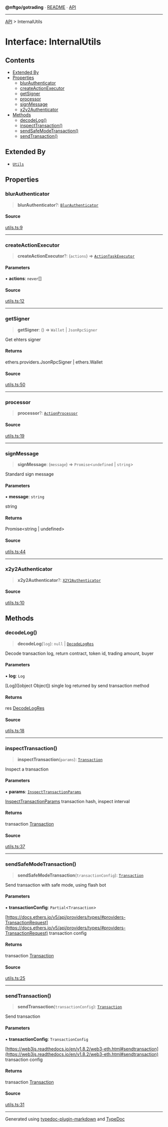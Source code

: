 **@nftgo/gotrading** ∙ [README](../README.md) ∙ [API](../exports.md)

***

[API](../exports.md) > InternalUtils

# Interface: InternalUtils

## Contents

- [Extended By](InternalUtils.md#extended-by)
- [Properties](InternalUtils.md#properties)
  - [blurAuthenticator](InternalUtils.md#blurauthenticator)
  - [createActionExecutor](InternalUtils.md#createactionexecutor)
  - [getSigner](InternalUtils.md#getsigner)
  - [processor](InternalUtils.md#processor)
  - [signMessage](InternalUtils.md#signmessage)
  - [x2y2Authenticator](InternalUtils.md#x2y2authenticator)
- [Methods](InternalUtils.md#methods)
  - [decodeLog()](InternalUtils.md#decodelog)
  - [inspectTransaction()](InternalUtils.md#inspecttransaction)
  - [sendSafeModeTransaction()](InternalUtils.md#sendsafemodetransaction)
  - [sendTransaction()](InternalUtils.md#sendtransaction)

## Extended By

- [`Utils`](Utils.md)

## Properties

### blurAuthenticator

> **blurAuthenticator**?: [`BlurAuthenticator`](../type-aliases/BlurAuthenticator.md)

#### Source

[utils.ts:9](https://github.com/NFTGo/GoTrading/blob/1fa3b8d/src/types/utils.ts#L9)

***

### createActionExecutor

> **createActionExecutor**?: (`actions`) => [`ActionTaskExecutor`](ActionTaskExecutor.md)

#### Parameters

▪ **actions**: `never`[]

#### Source

[utils.ts:12](https://github.com/NFTGo/GoTrading/blob/1fa3b8d/src/types/utils.ts#L12)

***

### getSigner

> **getSigner**: () => `Wallet` \| `JsonRpcSigner`

Get ehters signer

#### Returns

ethers.providers.JsonRpcSigner | ethers.Wallet

#### Source

[utils.ts:50](https://github.com/NFTGo/GoTrading/blob/1fa3b8d/src/types/utils.ts#L50)

***

### processor

> **processor**?: [`ActionProcessor`](ActionProcessor.md)

#### Source

[utils.ts:19](https://github.com/NFTGo/GoTrading/blob/1fa3b8d/src/types/utils.ts#L19)

***

### signMessage

> **signMessage**: (`message`) => `Promise`\<`undefined` \| `string`\>

Standard sign message

#### Parameters

▪ **message**: `string`

string

#### Returns

Promise<string | undefined>

#### Source

[utils.ts:44](https://github.com/NFTGo/GoTrading/blob/1fa3b8d/src/types/utils.ts#L44)

***

### x2y2Authenticator

> **x2y2Authenticator**?: [`X2Y2Authenticator`](../type-aliases/X2Y2Authenticator.md)

#### Source

[utils.ts:10](https://github.com/NFTGo/GoTrading/blob/1fa3b8d/src/types/utils.ts#L10)

## Methods

### decodeLog()

> **decodeLog**(`log`): `null` \| [`DecodeLogRes`](DecodeLogRes.md)

Decode transaction log, return contract, token id, trading amount, buyer

#### Parameters

▪ **log**: `Log`

[Log]([object Object]) single log returned by send transaction method

#### Returns

res [DecodeLogRes](DecodeLogRes.md)

#### Source

[utils.ts:18](https://github.com/NFTGo/GoTrading/blob/1fa3b8d/src/types/utils.ts#L18)

***

### inspectTransaction()

> **inspectTransaction**(`params`): [`Transaction`](Transaction.md)

Inspect a transaction

#### Parameters

▪ **params**: [`InspectTransactionParams`](InspectTransactionParams.md)

[InspectTransactionParams](InspectTransactionParams.md) transaction hash, inspect interval

#### Returns

transaction [Transaction](Transaction.md)

#### Source

[utils.ts:37](https://github.com/NFTGo/GoTrading/blob/1fa3b8d/src/types/utils.ts#L37)

***

### sendSafeModeTransaction()

> **sendSafeModeTransaction**(`transactionConfig`): [`Transaction`](Transaction.md)

Send transaction with safe mode, using flash bot

#### Parameters

▪ **transactionConfig**: `Partial`\<`Transaction`\>

[https://docs.ethers.io/v5/api/providers/types/#providers-TransactionRequest](https://docs.ethers.io/v5/api/providers/types/#providers-TransactionRequest) transaction config

#### Returns

transaction [Transaction](Transaction.md)

#### Source

[utils.ts:25](https://github.com/NFTGo/GoTrading/blob/1fa3b8d/src/types/utils.ts#L25)

***

### sendTransaction()

> **sendTransaction**(`transactionConfig`): [`Transaction`](Transaction.md)

Send transaction

#### Parameters

▪ **transactionConfig**: `TransactionConfig`

[https://web3js.readthedocs.io/en/v1.8.2/web3-eth.html#sendtransaction](https://web3js.readthedocs.io/en/v1.8.2/web3-eth.html#sendtransaction) transaction config

#### Returns

transaction [Transaction](Transaction.md)

#### Source

[utils.ts:31](https://github.com/NFTGo/GoTrading/blob/1fa3b8d/src/types/utils.ts#L31)

***

Generated using [typedoc-plugin-markdown](https://www.npmjs.com/package/typedoc-plugin-markdown) and [TypeDoc](https://typedoc.org/)
